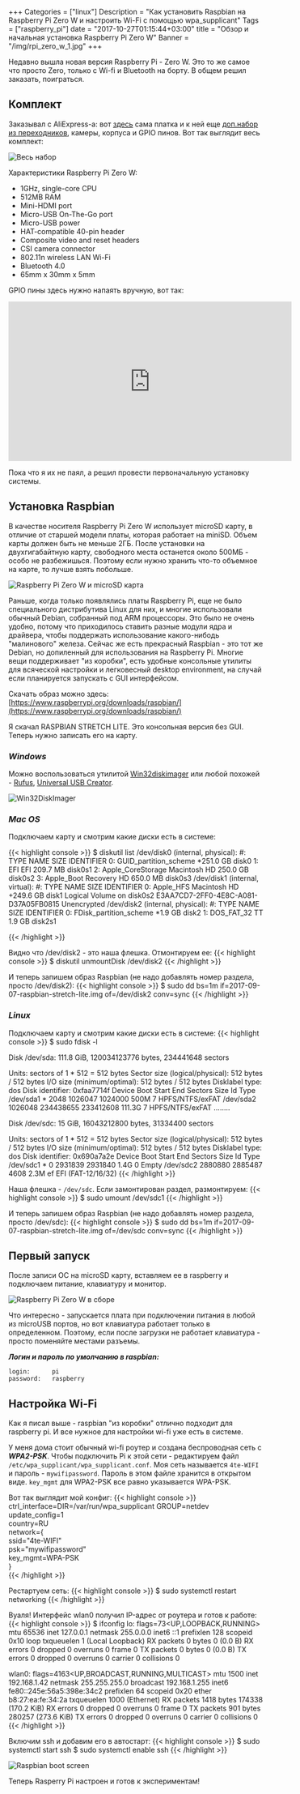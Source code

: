 +++
Categories = ["linux"]
Description = "Как установить Raspbian на Raspberry Pi Zero W и настроить Wi-Fi с помощью wpa_supplicant"
Tags = ["raspberry_pi"]
date = "2017-10-27T01:15:44+03:00"
title = "Обзор и начальная установка Raspberry Pi Zero W"
Banner = "/img/rpi_zero_w_1.jpg"
+++

Недавно вышла новая версия Raspberry Pi - Zero W. Это то же самое что просто Zero, только с Wi-fi и Bluetooth на борту. В общем решил заказать, поиграться.

<!--more-->

##  Комплект 
Заказывал с AliExpress-а: вот [здесь](https://ru.aliexpress.com/item/2017-Raspberry-Pi-Zero-W-Board-1GHz-CPU-512MB-RAM-with-WIFI-Bluetooth-RPI-0-W/32802521209.html?spm=a2g0s.9042311.0.0.Lk45wX) сама платка и к ней еще [доп.набор из переходников](https://ru.aliexpress.com/item/7-in-1-Raspberry-Pi-Zero-W-Camera-Holder-Acrylic-Case-Heat-Sink-Mini-HDMI-Adapter/32803652515.html?spm=a2g0s.9042311.0.0.Lk45wX), камеры, корпуса и GPIO пинов. Вот так выглядит весь комплект:

![Весь набор](/img/rpi_zero_w_3.jpg)

Характеристики Raspberry Pi Zero W:

* 1GHz, single-core CPU
* 512MB RAM
* Mini-HDMI port
* Micro-USB On-The-Go port
* Micro-USB power
* HAT-compatible 40-pin header
* Composite video and reset headers
* CSI camera connector
* 802.11n wireless LAN Wi-Fi
* Bluetooth 4.0
* 65mm x 30mm x 5mm


GPIO пины здесь нужно напаять вручную, вот так:
<iframe width="560" height="315" src="https://www.youtube.com/embed/97Or02ihJMo?start=300" frameborder="0" allowfullscreen></iframe>

Пока что я их не паял, а решил провести первоначальную установку системы.

## Установка Raspbian

В качестве носителя Raspberry Pi Zero W использует microSD карту, в отличие от старшей модели платы, которая работает на miniSD. Объем карты должен быть не меньше 2ГБ. После установки на двухгигабайтную карту, свободного места останется около 500МБ - особо не разбежишься. Поэтому если нужно хранить что-то объемное на карте, то лучше взять побольше.

![Raspberry Pi Zero W и microSD карта](/img/rpi_zero_w_5.jpg)

Раньше, когда только появлялись платы Raspberry Pi, еще не было специального дистрибутива Linux для них, и многие использовали обычный Debian, собранный под ARM процессоры. Это было не очень удобно, потому что приходилось ставить разные модули ядра и драйвера, чтобы поддержать использование какого-нибодь "малинового" железа. Сейчас же есть прекрасный Raspbian - это тот же Debian, но допиленный для использования на Raspberry Pi. Многие вещи поддерживает "из коробки", есть удобные консольные утилиты для всяческой настройки и легковесный desktop environment, на случай если планируется запускать с GUI интерфейсом.

Скачать образ можно здесь:
[https://www.raspberrypi.org/downloads/raspbian/](https://www.raspberrypi.org/downloads/raspbian/)

Я скачал RASPBIAN STRETCH LITE. Это консольная версия без GUI. Теперь нужно записать его на карту.

### ***Windows***

Можно воспользоваться утилитой [Win32diskimager](https://sourceforge.net/projects/win32diskimager/) или любой похожей - [Rufus](https://rufus.akeo.ie/), [Universal USB Creator](https://www.pendrivelinux.com/universal-usb-installer-easy-as-1-2-3/).

![Win32DiskImager](/img/win32diskimager1.png)

### ***Mac OS***

Подключаем карту и смотрим какие диски есть в системе:

{{< highlight console >}}
$ diskutil list
/dev/disk0 (internal, physical):
   #:                       TYPE NAME                    SIZE       IDENTIFIER
   0:      GUID_partition_scheme                        *251.0 GB   disk0
   1:                        EFI EFI                     209.7 MB   disk0s1
   2:          Apple_CoreStorage Macintosh HD            250.0 GB   disk0s2
   3:                 Apple_Boot Recovery HD             650.0 MB   disk0s3
/dev/disk1 (internal, virtual):
   #:                       TYPE NAME                    SIZE       IDENTIFIER
   0:                  Apple_HFS Macintosh HD           +249.6 GB   disk1
                                 Logical Volume on disk0s2
                                 E3AA7CD7-2FF0-4E8C-A081-D37A05FB0815
                                 Unencrypted
/dev/disk2 (internal, physical):
   #:                       TYPE NAME                    SIZE       IDENTIFIER
   0:     FDisk_partition_scheme                        *1.9 GB     disk2
   1:                 DOS_FAT_32 TT                      1.9 GB     disk2s1

{{< /highlight >}}

Видно что /dev/disk2 - это наша флешка. Отмонтируем ее:
{{< highlight console >}}
$ diskutil unmountDisk /dev/disk2
{{< /highlight >}}

И теперь запишем образ Raspbian (не надо добавлять номер раздела, просто /dev/disk2):
{{< highlight console >}}
$ sudo dd bs=1m if=2017-09-07-raspbian-stretch-lite.img of=/dev/disk2 conv=sync
{{< /highlight >}}

### ***Linux***

Подключаем карту и смотрим какие диски есть в системе:
{{< highlight console >}}
$ sudo fdisk -l

Disk /dev/sda: 111.8 GiB, 120034123776 bytes, 234441648 sectors

Units: sectors of 1 * 512 = 512 bytes
Sector size (logical/physical): 512 bytes / 512 bytes
I/O size (minimum/optimal): 512 bytes / 512 bytes
Disklabel type: dos
Disk identifier: 0xfaa7714f
Device Boot Start End Sectors Size Id Type
/dev/sda1 * 2048 1026047 1024000 500M 7 HPFS/NTFS/exFAT
/dev/sda2 1026048 234438655 233412608 111.3G 7 HPFS/NTFS/exFAT
........

Disk /dev/sdc: 15 GiB, 16043212800 bytes, 31334400 sectors

Units: sectors of 1 * 512 = 512 bytes
Sector size (logical/physical): 512 bytes / 512 bytes
I/O size (minimum/optimal): 512 bytes / 512 bytes
Disklabel type: dos
Disk identifier: 0x690a7a2e
Device Boot Start End Sectors Size Id Type
/dev/sdc1 * 0 2931839 2931840 1.4G 0 Empty
/dev/sdc2 2880880 2885487 4608 2.3M ef EFI (FAT-12/16/32)
{{< /highlight >}}

Наша флешка - ```/dev/sdc```. Если замонтирован раздел, размонтируем:
{{< highlight console >}}
$ sudo umount /dev/sdc1
{{< /highlight >}}

И теперь запишем образ Raspbian (не надо добавлять номер раздела, просто /dev/sdc):
{{< highlight console >}}
$ sudo dd bs=1m if=2017-09-07-raspbian-stretch-lite.img of=/dev/sdc conv=sync
{{< /highlight >}}




## Первый запуск

После записи ОС на microSD карту, вставляем ее в raspberry и подключаем питание, клавиатуру и монитор.

![Raspberry Pi Zero W в сборе](/img/rpi_zero_w_2.jpg)

Что интересно - запускается плата при подключении питания в любой из microUSB портов, но вот клавиатура работает только в определенном. Поэтому, если после загрузки не работает клавиатура - просто поменяйте местами разъемы.

***Логин и пароль по умолчанию в raspbian:***
```
login:      pi
password:   raspberry
```



## Настройка Wi-Fi

Как я писал выше - raspbian "из коробки" отлично подходит для raspberry pi. И все нужное для настройки wi-fi уже есть в системе.

У меня дома стоит обычный wi-fi роутер и создана беспроводная сеть c ***WPA2-PSK***. Чтобы подключить Pi к этой сети - редактируем файл ```/etc/wpa_supplicant/wpa_supplicant.conf```. Моя сеть называется ```4te-WIFI``` и пароль - ```mywifipassword```. Пароль в этом файле хранится в открытом виде. ```key_mgmt``` для WPA2-PSK все равно указывается WPA-PSK.

Вот так выглядит мой конфиг:
{{< highlight console >}}
ctrl_interface=DIR=/var/run/wpa_supplicant GROUP=netdev          
update_config=1                           
country=RU                                                                             
network={                        
        ssid="4te-WIFI"                         
        psk="mywifipassword"                             
        key_mgmt=WPA-PSK                                         
}     
{{< /highlight >}}

Рестартуем сеть:
{{< highlight console >}}
$ sudo systemctl restart networking
{{< /highlight >}}

Вуаля! Интерфейс wlan0 получил IP-адрес от роутера и готов к работе:
{{< highlight console >}}
$ ifconfig
lo: flags=73<UP,LOOPBACK,RUNNING>  mtu 65536
        inet 127.0.0.1  netmask 255.0.0.0
        inet6 ::1  prefixlen 128  scopeid 0x10<host>
        loop  txqueuelen 1  (Local Loopback)
        RX packets 0  bytes 0 (0.0 B)
        RX errors 0  dropped 0  overruns 0  frame 0
        TX packets 0  bytes 0 (0.0 B)
        TX errors 0  dropped 0 overruns 0  carrier 0  collisions 0

wlan0: flags=4163<UP,BROADCAST,RUNNING,MULTICAST>  mtu 1500
        inet 192.168.1.42  netmask 255.255.255.0  broadcast 192.168.1.255
        inet6 fe80::245e:56a5:398e:34c2  prefixlen 64  scopeid 0x20<link>
        ether b8:27:ea:fe:34:2a  txqueuelen 1000  (Ethernet)
        RX packets 1418  bytes 174338 (170.2 KiB)
        RX errors 0  dropped 0  overruns 0  frame 0
        TX packets 901  bytes 280257 (273.6 KiB)
        TX errors 0  dropped 0 overruns 0  carrier 0  collisions 0
{{< /highlight >}}



Включим ssh и добавим его в автостарт:
{{< highlight console >}}
$ sudo systemctl start ssh
$ sudo systemctl enable ssh
{{< /highlight >}}

![Raspbian boot screen](/img/rpi_zero_w_4.jpg)


Теперь Rasperry Pi настроен и готов к экспериментам!


